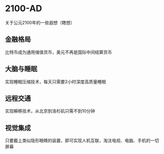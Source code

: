 # 2100-AD
关于公元2100年的一些遐想（瞎想）

## 金融格局
比特币成为通用储值货币，美元不再是国际中间结算货币

## 大脑与睡眠
实现睡眠压缩技术，每天只需要2小时深度高质量睡眠

## 远程交通
实现瞬移技术，从北京到洛杉矶只需不到10分钟

## 视觉集成
只要戴上类似隐形眼睛的装置，即可实现人机互联，淘汰电视、电脑、手机的一切屏幕
